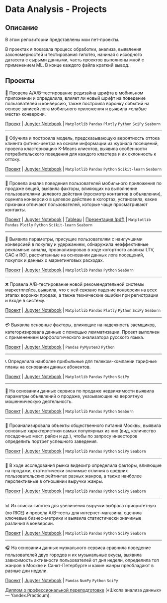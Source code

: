 # Data Analysis - Projects

## Описание 
В этом репозитории представлены мои пет-проекты.

В проектах я показала процесс обработки, анализа, выявления закономерностей и тестирования гипотез, начиная с исходного датасета с сырыми данными, часть проектов выполнены мной с применением ML. В конце каждого файла краткий вывод.

## Проекты
:vibration_mode: Провела A/A/B-тестирование редизайна шрифта в мобильном приложении и определила, влияет ли новый шрифт на поведение пользователей и конверсию, также построила воронку событий на основе записей лога мобильного приложения и выявила «слабые места» конверсии.

[Проект](https://github.com/anapon-DA/projects/tree/main/App%20Redesign%20AAB-testing#исследование-поведения-пользователей-мобильного-приложения-и-влияния-на-него-редизайна-шрифта)
 | 
[Jupyter Notebook](https://nbviewer.org/github/anapon-DA/projects/blob/d61903e876e19956409612cf1ece5286a6854feb/App%20Redesign%20AAB-testing/AAB-test-app-redesign.ipynb)
 | 
`Matplotlib`
`Pandas`
`Plotly`
`Python`
`SciPy`
`Seaborn`

---


:muscle: Обучила и построила модель, предсказывающую вероятность оттока клиента фитнес-центра на основе информации из журнала посещений, провела кластеризацию K-Means клиентов, выявила особенности потребительского поведения для каждого кластера и их склонность к оттоку.

[Проект](https://github.com/anapon-DA/projects/tree/main/ML%20Churn%20Prediction%20for%20Gym%20Members#выявление-и-анализ-факторов-влияющих-на-отток-клиентов-сети-фитнес-центров-прогнозирование-оттока-и-кластеризация-клиентов-с-применением-machine-learning)
 | 
[Jupyter Notebook](https://nbviewer.org/github/anapon-DA/projects/blob/main/ML%20Churn%20Prediction%20for%20Gym%20Members/gym-member-portraits-and-retention-ML.ipynb)
 | 
 `Matplotlib`
`Pandas`
`Python`
`Scikit-learn`
`Seaborn`


---


:thought_balloon: Провела анализ поведения пользователей мобильного приложения по продаже вещей, выявила факторы, влияющих на выполнение пользователями целевого действия (просмотр контактов в объявлении), оценила конверсию в целевое действие в когортах, установила, какие признаки отличают пользователей, которые чаще просматривают контакты.

[Проект](https://github.com/anapon-DA/projects/tree/main/Identifying%20Factors%20for%20a%20Target%20Action%20(Mobile%20App)#выявление-и-анализ-факторов-влияющих-на-выполнение-целевого-действия-пользователями-мобильного-приложения-по-продаже-вещей)
 | 
[Jupyter Notebook](https://nbviewer.org/github/anapon-DA/projects/blob/main/Identifying%20Factors%20for%20a%20Target%20Action%20%28Mobile%20App%29/sales-app.ipynb)
 | 
[Tableau](https://public.tableau.com/app/profile/anastasiia5402/viz/MobileAppDashboard_16573926438810/MobileAppDashboard)
 | 
[Презентация (pdf)](https://disk.yandex.ru/i/JqD-tdpB4FnvUg)
 | 
 `Matplotlib`
`Pandas`
`Plotly`
`Python`
`Scikit-learn`
`Seaborn`


---


:money_with_wings: Выявила параметры, присущие пользователям с наилучшими конверсией в покупку и удержанием, обнаружила неэффективные рекламные каналы, проанализировав в ходе когортного анализа LTV, CAC и ROI, рассчитанные на основании данных лога посещений, покупок и данных о маркетинговых расходах.

[Проект](https://github.com/anapon-DA/projects/tree/main/Identifying%20Marketing%20ROI%20Problems#анализ-проблем-окупаемости-рекламы-развлекательного-приложения)
 | 
[Jupyter Notebook](https://nbviewer.org/github/anapon-DA/projects/blob/main/Identifying%20Marketing%20ROI%20Problems/identifying-marketing-ROI-problems.ipynb)
 | 
`Matplotlib`
`Pandas`
`Python`
`Seaborn`

---


:x: Провела A/B-тестирование новой рекомендательной системы маркетплейса, выявила, что с ней связано падение конверсии на всех этапах воронки продаж, а также технические ошибки при регистрации и входе в систему.

[Проект](https://github.com/anapon-DA/projects/tree/main/Marketplace%20Recommender%20System%20AB-tests#ab-тестирование-новой-рекомендательной-системы-маркетплейса)
 | 
[Jupyter Notebook](https://nbviewer.org/github/anapon-DA/projects/blob/main/Marketplace%20Recommender%20System%20AB-tests/marketplace-recommender-system-AB-tests.ipynb)
 | 
`Matplotlib`
`Pandas`
`Plotly`
`Python`
`SciPy`
`Seaborn`


---



:credit_card: Выявила основные факторы, влияющие на надежность заемщиков, категоризировала данные с помощью лемматизации. Проект выполнен с применением морфологического анализатора русского языка.

[Проект](https://github.com/anapon-DA/projects/blob/main/Factors%20Affecting%20Loan%20Repayment%20Performance/README.md#выявление-факторов-влияющих-на-возврат-заемщиками-кредита-в-срок)
 | 
[Jupyter Notebook](https://nbviewer.org/github/anapon-DA/projects/blob/main/Factors%20Affecting%20Loan%20Repayment%20Performance/loan-repayment-factors.ipynb)
 | 
`Pandas`
`PyMystem3`
`Python`

---


:telephone_receiver: Определила наиболее прибыльные для телеком-компании тарифные планы на основании данных абонентов.

[Проект](https://github.com/anapon-DA/projects/tree/main/Telecom%20Subscriber%20Data%20Analysis#определение-перспективного-тарифа-сотовой-связи-на-основании-анализа-поведения-абонентов-и-показателей-выручки)
 | 
[Jupyter Notebook](https://nbviewer.org/github/anapon-DA/projects/blob/main/Telecom%20Subscriber%20Data%20Analysis/telecom-subscriber-data-analysis.ipynb)
 | 
`Matplotlib`
`Pandas`
`Python`
`SciPy`

---


:cop: На основании данных сервиса по продаже недвижимости выявила параметры объявлений о продаже, указывающие на вероятную мошенническую деятельность.

[Проект](https://github.com/anapon-DA/projects/tree/main/Defining%20Parameters%20for%20a%20Fraud%20Detection%20System#выявление-параметров-объявлений-о-продаже-недвижимости-указывающих-на-вероятную-мошенническую-деятельность)
 | 
[Jupyter Notebook](https://nbviewer.org/github/anapon-DA/projects/blob/main/Defining%20Parameters%20for%20a%20Fraud%20Detection%20System/real%20estate%20online%20service%20and%20fraud%20detection.ipynb)
 | 
`Matplotlib`
`Pandas`
`Python`
`Seaborn`

---


:fried_shrimp: Проанализировала объекты общественного питания Москвы, выявила основные характеристики самых популярных из них (вид, количество посадочных мест, район и др.), чтобы по запросу инвесторов определить портрет успешного заведения.

[Проект](https://github.com/anapon-DA/projects/tree/main/Catering%20Market%20Research#исследование-рынка-заведений-общественного-питания-москвы)
 | 
[Jupyter Notebook](https://nbviewer.org/github/anapon-DA/projects/blob/main/Catering%20Market%20Research/catering-market-research.ipynb)
 | 
`Matplotlib`
`Pandas`
`Python`
`SciPy`
`Seaborn`

---


:space_invader: В ходе исследования рынка видеоигр определила факторы, влияющие на продажи, статистически значимые отличия в средних пользовательских рейтингах разных жанров, а также наиболее перспективные в отношении выручки жанры.

[Проект](https://github.com/anapon-DA/projects/tree/main/Video%20Game%20Market%20and%20Patterns%20of%20Success#исследование-рынка-видеоигр-и-выявление-определяющих-успешность-игры-закономерностей)
 | 
[Jupyter Notebook](https://nbviewer.org/github/anapon-DA/projects/blob/main/Video%20Game%20Market%20and%20Patterns%20of%20Success/video%20game%20market%20and%20patterns%20of%20success.ipynb)
 | 
`Matplotlib`
`Pandas`
`Python`
`SciPy`
`Seaborn`

---


:bar_chart: Из списка гипотез для увеличения выручки выбрала приоритетную (по RICE) и провела A/B-тесты для интернет-магазина, оценила ключевые бизнес-метрики и выявила статистически значимые различия в конверсии. 

[Проект](https://github.com/anapon-DA/projects/tree/main/Hypotheses%20Prioritization%20and%20AB-testing%20to%20Increase%20Online%20Store%20Revenue#определение-наиболее-перспективной-оценка-rice-гипотезы-для-увеличения-выручки-интернет-магазина-ab-тестирование-и-оценка-бизнес-метрик)
 | 
[Jupyter Notebook](https://nbviewer.org/github/anapon-DA/projects/blob/main/Hypotheses%20Prioritization%20and%20AB-testing%20to%20Increase%20Online%20Store%20Revenue/AB-tests%20for%20subscription%20form%20with%20RICE%20prioritization.ipynb)
 | 
`Matplotlib`
`Pandas`
`Python`
`SciPy`
`Seaborn`

---


:headphones: На основании данных музкального сервиса сравнила поведение пользователей двух городов и их музыкальные вкусы, выявила зависимость активности пользователей от дня недели, определила топ жанров в Москве и Санкт-Петербурге и какие жанры преобладают в разные дни недели.

[Проект](https://github.com/anapon-DA/projects/tree/main/Music%20Service%20Statistics%20for%20Megalopolises#статистика-прослушиваний-треков-музыкального-сервиса-в-мегаполисах)
 | 
[Jupyter Notebook](https://nbviewer.org/github/anapon-DA/projects/blob/main/Music%20Service%20Statistics%20for%20Megalopolises/music%20service%20statistics.ipynb)
 | 
`Pandas`
`NumPy`
`Python`
`SciPy`



[Диплом о профессиональной переподготовке](https://drive.google.com/file/d/1gTuHAhv_5-3RDKd-kepXBfBDlM6SWto5/view?usp=sharing) («Школа анализа данных» — Yandex.Practicum).
